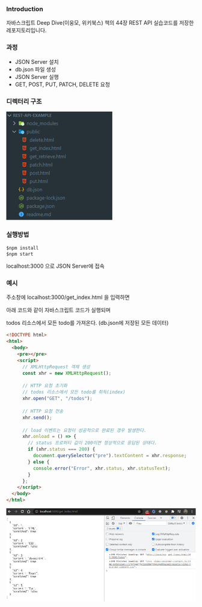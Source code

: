 ### Introduction

자바스크립트 Deep Dive(이웅모, 위키북스) 책의 44장 REST API 실습코드를 저장한 레포지토리입니다.

### 과정

- JSON Server 설치
- db.json 파일 생성
- JSON Server 실행
- GET, POST, PUT, PATCH, DELETE 요청

### 디렉터리 구조

![directory](img/readme/directory.jpg)

###  실행방법

```
$npm install
$npm start
```

localhost:3000 으로 JSON Server에 접속

### 예시

주소창에 localhost:3000/get_index.html 을 입력하면 

아래 코드와 같이 자바스크립트 코드가 실행되며 

todos 리소스에서 모든 todo를 가져온다. (db.json에 저장된 모든 데이터)

```html
<!DOCTYPE html>
<html>
  <body>
    <pre></pre>
    <script>
      // XMLHttpRequest 객체 생성
      const xhr = new XMLHttpRequest();

      // HTTP 요청 초기화
      // todos 리소스에서 모든 todo를 취득(index)
      xhr.open("GET", "/todos");

      // HTTP 요청 전송
      xhr.send();

      // load 이벤트는 요청이 성공적으로 완료된 경우 발생한다.
      xhr.onload = () => {
        // status 프로퍼티 값이 200이면 정상적으로 응답된 상태다.
        if (xhr.status === 200) {
          document.querySelector("pre").textContent = xhr.response;
        } else {
          console.error("Error", xhr.status, xhr.statusText);
        }
      };
    </script>
  </body>
</html>

```

![example](img/readme/example.jpg)


